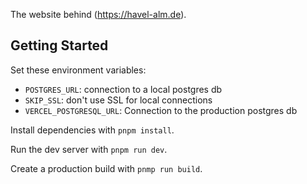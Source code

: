 The website behind (https://havel-alm.de).

## Getting Started

Set these environment variables:
- `POSTGRES_URL`: connection to a local postgres db
- `SKIP_SSL`: don't use SSL for local connections
- `VERCEL_POSTGRESQL_URL`: Connection to the production postgres db

Install dependencies with `pnpm install`.

Run the dev server with `pnpm run dev`.

Create a production build with `pnmp run build`.